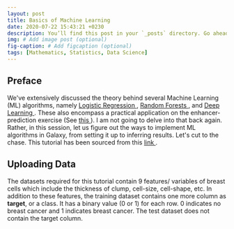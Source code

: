 ```yaml
---
layout: post
title: Basics of Machine Learning
date: 2020-07-22 15:43:21 +0230
description: You’ll find this post in your `_posts` directory. Go ahead and edit it and re-build the site to see your changes. # Add post description (optional)
img: # Add image post (optional)
fig-caption: # Add figcaption (optional)
tags: [Mathematics, Statistics, Data Science]
---
```


<h2> Preface </h2>

<p> We've extensively discussed the theory behind several Machine Learning (ML) algorithms, namely <a href = "https://github.com/shauryajauhari/Machine_Learning/blob/master/Machine_Learning_Logistic_Regression/Logistic_Regression_Lab/glmnet_stats_glm_ep.pdf" > Logistic Regression </a>, <a href = "https://nbviewer.jupyter.org/github/shauryajauhari/Machine_Learning/blob/master/Machine_Learning_Random_Forests/hands_on_random_forests_ep.ipynb" > Random Forests </a>, and <a href = "https://nbviewer.jupyter.org/github/shauryajauhari/Machine_Learning/blob/master/Machine_Learning_Deep_Learning/hands_on_deep_learning_ep.ipynb" > Deep Learning </a>. These also encompass a practical application on the enhancer-prediction exercise (See <a href = "https://nbviewer.jupyter.org/github/shauryajauhari/Machine_Learning/blob/master/Machine_Learning_Deep_Learning/enhancer_prediction_dataset_protocol.ipynb" > this </a>). I am not going to delve into that back again. Rather, in this session, let us figure out the ways to implement ML algorithms in Galaxy, from setting it up to inferring results. Let's cut to the chase. This tutorial has been sourced from this <a href = "https://galaxyproject.github.io/training-material/topics/statistics/tutorials/machinelearning/tutorial.html" > link </a>. </p>

<h2> Uploading Data </h2>

<p> The datasets required for this tutorial contain 9 features/ variables of breast cells which include the thickness of clump, cell-size, cell-shape, etc. In addition to these features, the training dataset contains one more column as <b>target</b>, or a class. It has a binary value (0 or 1) for each row. 0 indicates no breast cancer and 1 indicates breast cancer. The test dataset does not contain the target column. </p>

